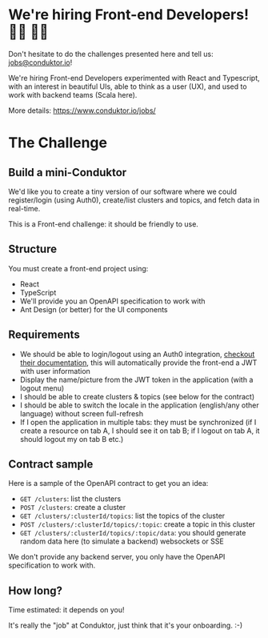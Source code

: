 # We're hiring Front-end Developers! 👨‍💻 👩‍💻

Don't hesitate to do the challenges presented here and tell us: jobs@conduktor.io!

We're hiring Front-end Developers experimented with React and Typescript, with an interest in beautiful UIs, able to think as a user (UX), and used to work with backend teams (Scala here).

More details: https://www.conduktor.io/jobs/

# The Challenge

## Build a mini-Conduktor

We'd like you to create a tiny version of our software where we could register/login (using Auth0), create/list clusters and topics, and fetch data in real-time.

This is a Front-end challenge: it should be friendly to use.

## Structure

You must create a front-end project using:

- React
- TypeScript
- We'll provide you an OpenAPI specification to work with
- Ant Design (or better) for the UI components

## Requirements

- We should be able to login/logout using an Auth0 integration, [checkout their documentation](https://auth0.com/docs/quickstart/spa/react/01-login), this will automatically provide the front-end a JWT with user information
- Display the name/picture from the JWT token in the application (with a logout menu)
- I should be able to create clusters & topics (see below for the contract)
- I should be able to switch the locale in the application (english/any other language) without screen full-refresh
- If I open the application in multiple tabs: they must be synchronized (if I create a resource on tab A, I should see it on tab B; if I logout on tab A, it should logout my on tab B etc.)

## Contract sample

Here is a sample of the OpenAPI contract to get you an idea:

- `GET /clusters`: list the clusters
- `POST /clusters`: create a cluster
- `GET /clusters/:clusterId/topics`: list the topics of the cluster
- `POST /clusters/:clusterId/topics/:topic`: create a topic in this cluster
- `GET /clusters/:clusterId/topics/:topic/data`: you should generate random data here (to simulate a backend) websockets or SSE

We don't provide any backend server, you only have the OpenAPI specification to work with.

## How long?

Time estimated: it depends on you!

It's really the "job" at Conduktor, just think that it's your onboarding. :-)
